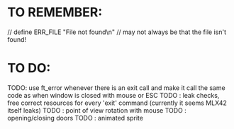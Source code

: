 # TO REMEMBER:

// define ERR_FILE "File not found\n" // may not always be that the file isn't found!

# TO DO:
TODO: use ft_error whenever there is an exit call and make it call the same code as when window is closed with mouse or ESC
TODO : leak checks, free correct resources for every 'exit' command (currently it seems MLX42 itself leaks)
TODO : point of view rotation with mouse
TODO : opening/closing doors
TODO : animated sprite
